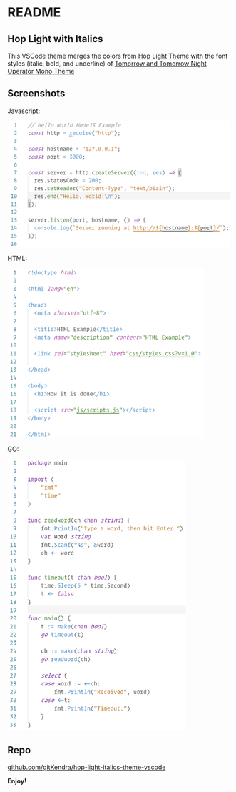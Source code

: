 # README

## Hop Light with Italics

This VSCode theme merges the colors from [Hop Light Theme](https://github.com/bubersson/hop-theme-vscode) with the font styles (italic, bold, and underline) of [Tomorrow and Tomorrow Night Operator Mono Theme](https://github.com/chiragpat/tomorrow-and-tomorrow-night-operator-mono-theme)

## Screenshots

Javascript:

<img src="https://raw.githubusercontent.com/gitKendra/hop-light-italics-theme-vscode/master/images/node-js.png" width="500">

HTML:

<img src="https://raw.githubusercontent.com/gitKendra/hop-light-italics-theme-vscode/master/images/html.png" width="440">

GO:

<img src="https://raw.githubusercontent.com/gitKendra/hop-light-italics-theme-vscode/master/images/go.png" width="400">

## Repo

[github.com/gitKendra/hop-light-italics-theme-vscode](https://github.com/gitKendra/hop-light-italics-theme-vscode)

**Enjoy!**
